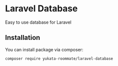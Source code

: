 # Laravel Database

Easy to use database for Laravel

## Installation

You can install package via composer:

```
composer require yukata-roommate/laravel-database
```
